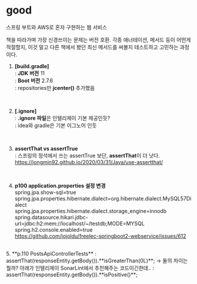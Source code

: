 # good
스프링 부트와 AWS로 혼자 구현하는 웹 서비스

책을 따라가며 가장 신경쓰이는 문제는 버전 호환.
각종 애너테이션, 메서드 등이 어떤게 적절할지, 이것 말고 다른 책에서 봤던 최신 메서드를 써볼지 
테스트하고 고민하는 과정이다.


1. **[build.gradle]**   
: **JDK 버전** 11    
: **Boot 버전** 2.7.6   
: repositories만 **jcenter()** 추가했음   

<br>

2. **[.ignore]**   
: **.ignore 파일**은 인텔리제이 기본 제공인듯?   
: idea와 gradle은 기본 이그노어 인듯   

<br>


3. **assertThat vs assertTrue**   
: 스프링의 정석에서 쓰는 assertTrue 보단, **assertThat**이 더 낫다.   
 https://jongmin92.github.io/2020/03/31/Java/use-assertthat/   
 
 <br>
 
4. **p100 application.properties 설정 변경**   
spring.jpa.show-sql=true   
spring.jpa.properties.hibernate.dialect=org.hibernate.dialect.MySQL57Dialect   
spring.jpa.properties.hibernate.dialect.storage_engine=innodb   
spring.datasource.hikari.jdbc-url=jdbc:h2:mem://localhost/~/testdb;MODE=MYSQL   
spring.h2.console.enabled=true   
https://github.com/jojoldu/freelec-springboot2-webservice/issues/612

<br>
5. **p.110 PostsApiControllerTests**   
: assertThat(responseEntity.getBody()).**isGreaterThan(0L)**;   
-> 둘의 차이는 뭘까? 아래가 인텔리제이 SonarLint에서 추천해주는 코드이긴한데..   
: assertThat(responseEntity.getBody()).**isPositive()**;



